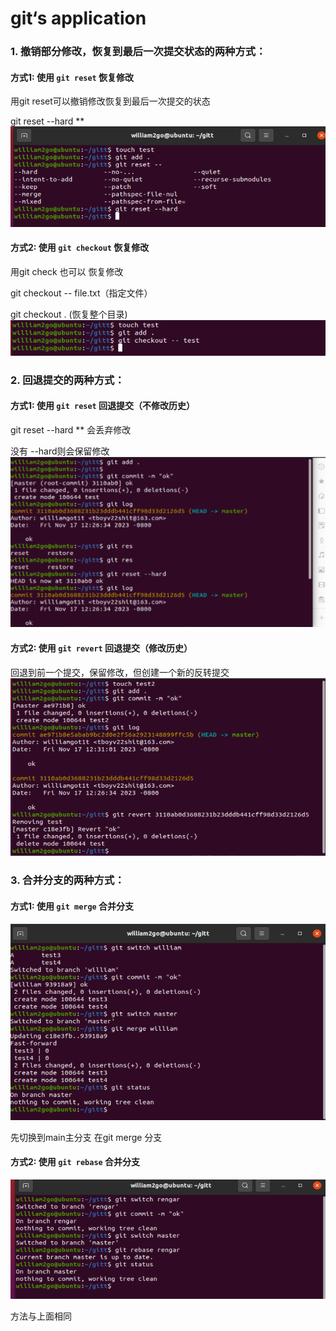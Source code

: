 # git‘s application

### 1. 撤销部分修改，恢复到最后一次提交状态的两种方式：

#### 方式1: 使用 `git reset` 恢复修改

用git reset可以撤销修改恢复到最后一次提交的状态

git reset --hard  **
![img](./picture/reset.png)

#### 方式2: 使用 `git checkout` 恢复修改

用git check 也可以 恢复修改 

git checkout -- file.txt（指定文件）

git checkout . (恢复整个目录)
![img](./picture/checkout.png)


### 2. 回退提交的两种方式：

#### 方式1: 使用 `git reset` 回退提交（不修改历史）

git reset --hard ** 会丢弃修改

没有 --hard则会保留修改
![img](./picture/commitreset.png)

#### 方式2: 使用 `git revert` 回退提交（修改历史）

 回退到前一个提交，保留修改，但创建一个新的反转提交
![img](./picture/revert.png)
### 3. 合并分支的两种方式：

#### 方式1: 使用 `git merge` 合并分支
![img](./picture/merge.png)

先切换到main主分支 在git merge 分支

#### 方式2: 使用 `git rebase` 合并分支
![img](./picture/rebase.png)


方法与上面相同

